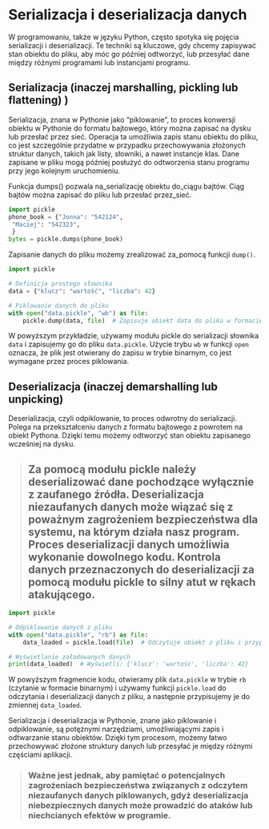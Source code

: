 # Serializacja i deserializacja danych

W programowaniu, także w języku Python, często spotyka się pojęcia serializacji i deserializacji. Te techniki są kluczowe, gdy chcemy zapisywać stan obiektu do pliku, aby móc go później odtworzyć, lub przesyłać dane między różnymi programami lub instancjami programu. 

## Serializacja (inaczej marshalling, pickling lub flattening) )
Serializacja, znana w Pythonie jako “piklowanie”, to proces konwersji obiektu w Pythonie do formatu bajtowego, który można zapisać na dysku lub przesłać przez sieć. Operacja ta umożliwia zapis stanu obiektu do pliku, co jest szczególnie przydatne w przypadku przechowywania złożonych struktur danych, takich jak listy, słowniki, a nawet instancje klas. Dane zapisane
w pliku mogą później posłużyć do odtworzenia stanu programu przy jego kolejnym uruchomieniu.

Funkcja dumps() pozwala na_serializację obiektu do_ciągu bajtów. Ciąg bajtów można zapisać do pliku lub przesłać przez_sieć.
```python
import pickle
phone_book = {"Jonna": "542124",
 "Maciej": "542323",
 }
bytes = pickle.dumps(phone_book)
```

Zapisanie danych do pliku możemy zrealizować za_pomocą funkcji `dump()`.
```python
import pickle

# Definicja prostego słownika
data = {"klucz": "wartość", "liczba": 42}

# Piklowanie danych do pliku
with open("data.pickle", "wb") as file:
    pickle.dump(data, file)  # Zapisuje obiekt data do pliku w formacie pickle
```

W powyższym przykładzie, używamy modułu pickle do serializacji słownika `data` i zapisujemy go do pliku `data.pickle`. Użycie trybu `wb` w funkcji `open` oznacza, że plik jest otwierany do zapisu w trybie binarnym, co jest wymagane przez proces piklowania.

## Deserializacja (inaczej demarshalling lub unpicking)
Deserializacja, czyli odpiklowanie, to proces odwrotny do serializacji. Polega na przekształceniu danych z formatu bajtowego z powrotem na obiekt Pythona. Dzięki temu możemy odtworzyć stan obiektu zapisanego wcześniej na dysku.

> ## Za pomocą modułu pickle należy deserializować dane pochodzące wyłącznie z zaufanego źródła. Deserializacja niezaufanych danych może wiązać się z poważnym zagrożeniem bezpieczeństwa dla systemu, na którym działa nasz program. Proces deserializacji danych umożliwia wykonanie dowolnego kodu. Kontrola danych przeznaczonych do deserializacji za pomocą modułu pickle to silny atut w rękach atakującego.

```python
import pickle

# Odpiklowanie danych z pliku
with open("data.pickle", "rb") as file:
    data_loaded = pickle.load(file)  # Odczytuje obiekt z pliku i przypisuje do zmiennej data_loaded

# Wyświetlanie załadowanych danych
print(data_loaded)  # Wyświetli: {'klucz': 'wartość', 'liczba': 42}
```

W powyższym fragmencie kodu, otwieramy plik `data.pickle` w trybie `rb` (czytanie w formacie binarnym) i używamy funkcji `pickle.load` do odczytania i deserializacji danych z pliku, a następnie przypisujemy je do zmiennej `data_loaded`.




Serializacja i deserializacja w Pythonie, znane jako piklowanie i odpiklowanie, są potężnymi narzędziami, umożliwiającymi zapis i odtwarzanie stanu obiektów. Dzięki tym procesom, możemy łatwo przechowywać złożone struktury danych lub przesyłać je między różnymi częściami aplikacji. 
> ### Ważne jest jednak, aby pamiętać o potencjalnych zagrożeniach bezpieczeństwa związanych z odczytem niezaufanych danych piklowanych, gdyż deserializacja niebezpiecznych danych może prowadzić do ataków lub niechcianych efektów w programie.


